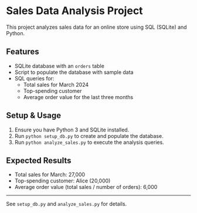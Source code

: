 # Sales Data Analysis Project

This project analyzes sales data for an online store using SQL (SQLite) and Python.

## Features
- SQLite database with an `orders` table
- Script to populate the database with sample data
- SQL queries for:
  - Total sales for March 2024
  - Top-spending customer
  - Average order value for the last three months

## Setup & Usage
1. Ensure you have Python 3 and SQLite installed.
2. Run `python setup_db.py` to create and populate the database.
3. Run `python analyze_sales.py` to execute the analysis queries.

## Expected Results
- Total sales for March: 27,000
- Top-spending customer: Alice (20,000)
- Average order value (total sales / number of orders): 6,000

---

See `setup_db.py` and `analyze_sales.py` for details.
